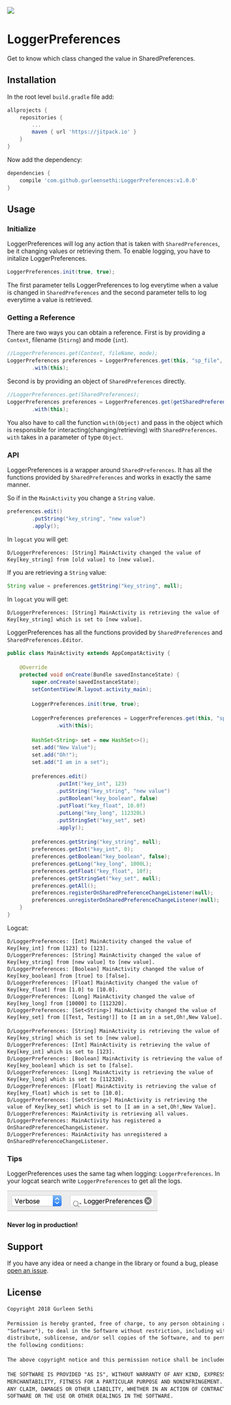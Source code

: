 [![](https://jitpack.io/v/gurleensethi/LoggerPreferences.svg)](https://jitpack.io/#gurleensethi/LoggerPreferences)
# LoggerPreferences
Get to know which class changed the value in SharedPreferences.

## Installation
In the root level `build.gradle` file add:
```gradle
allprojects {
    repositories {
        ...
        maven { url 'https://jitpack.io' }
    }
}
```
Now add the dependency:
```gradle
dependencies {
    compile 'com.github.gurleensethi:LoggerPreferences:v1.0.0'
}
```
## Usage
### Initialize
LoggerPreferences will log any action that is taken with `SharedPreferences`, be it changing values or retrieving them.
To enable logging, you have to initalize LoggerPreferences.
```java
LoggerPreferences.init(true, true);
```
The first parameter tells LoggerPreferences to log everytime when a value is changed in `SharedPreferences` and the second parameter tells to log everytime a value is retrieved.

### Getting a Reference
There are two ways you can obtain a reference.
First is by providing a `Context`, filename (`Stirng`) and mode (`int`).
```java
//LoggerPreferences.get(Context, fileName, mode);
LoggerPreferences preferences = LoggerPreferences.get(this, "sp_file", Context.MODE_PRIVATE)
        .with(this);
```
Second is by providing an object of `SharedPreferences` directly.
```java
//LoggerPreferences.get(SharedPreferences);
LoggerPreferences preferences = LoggerPreferences.get(getSharedPreferences("sp_file", Context.MODE_PRIVATE))
        .with(this);
```
You also have to call the function `with(Object)` and pass in the object which is responsible for interacting(changing/retrieving) with `SharedPreferences`. `with` takes in a parameter of type `Object`.

### API
LoggerPreferences is a wrapper around `SharedPreferences`. It has all the functions provided by `SharedPreferences` and works in exactly the same manner.

So if in the `MainActivity` you change a `String` value.
```java
preferences.edit()
        .putString("key_string", "new value")
        .apply();
```
In `logcat` you will get:
```
D/LoggerPreferences: [String] MainActivity changed the value of Key[key_string] from [old value] to [new value].
```
If you are retrieving a `String` value:
```java
String value = preferences.getString("key_string", null);
```
In `logcat` you will get:
```
D/LoggerPreferences: [String] MainActivity is retrieving the value of Key[key_string] which is set to [new value].
```

LoggerPreferences has all the functions provided by `SharedPreferences` and `SharedPreferences.Editor`.
```java
public class MainActivity extends AppCompatActivity {

    @Override
    protected void onCreate(Bundle savedInstanceState) {
        super.onCreate(savedInstanceState);
        setContentView(R.layout.activity_main);

        LoggerPreferences.init(true, true);

        LoggerPreferences preferences = LoggerPreferences.get(this, "sp_file", Context.MODE_PRIVATE)
                .with(this);

        HashSet<String> set = new HashSet<>();
        set.add("New Value");
        set.add("Oh!");
        set.add("I am in a set");

        preferences.edit()
                .putInt("key_int", 123)
                .putString("key_string", "new value")
                .putBoolean("key_boolean", false)
                .putFloat("key_float", 10.0f)
                .putLong("key_long", 112320L)
                .putStringSet("key_set", set)
                .apply();

        preferences.getString("key_string", null);
        preferences.getInt("key_int", 0);
        preferences.getBoolean("key_boolean", false);
        preferences.getLong("key_long", 1000L);
        preferences.getFloat("key_float", 10f);
        preferences.getStringSet("key_set", null);
        preferences.getAll();
        preferences.registerOnSharedPreferenceChangeListener(null);
        preferences.unregisterOnSharedPreferenceChangeListener(null);
    }
}
```
Logcat:
```
D/LoggerPreferences: [Int] MainActivity changed the value of Key[key_int] from [123] to [123].
D/LoggerPreferences: [String] MainActivity changed the value of Key[key_string] from [new value] to [new value].
D/LoggerPreferences: [Boolean] MainActivity changed the value of Key[key_boolean] from [true] to [false].
D/LoggerPreferences: [Float] MainActivity changed the value of Key[key_float] from [1.0] to [10.0].
D/LoggerPreferences: [Long] MainActivity changed the value of Key[key_long] from [10000] to [112320].
D/LoggerPreferences: [Set<String>] MainActivity changed the value of Key[key_set] from [[Test, Testing!]] to [I am in a set,Oh!,New Value].

D/LoggerPreferences: [String] MainActivity is retrieving the value of Key[key_string] which is set to [new value].
D/LoggerPreferences: [Int] MainActivity is retrieving the value of Key[key_int] which is set to [123].
D/LoggerPreferences: [Boolean] MainActivity is retrieving the value of Key[key_boolean] which is set to [false].
D/LoggerPreferences: [Long] MainActivity is retrieving the value of Key[key_long] which is set to [112320].
D/LoggerPreferences: [Float] MainActivity is retrieving the value of Key[key_float] which is set to [10.0].
D/LoggerPreferences: [Set<String>] MainActivity is retrieving the value of Key[key_set] which is set to [I am in a set,Oh!,New Value].
D/LoggerPreferences: MainActivity is retrieving all values.
D/LoggerPreferences: MainActivity has registered a OnSharedPreferenceChangeListener.
D/LoggerPreferences: MainActivity has unregistered a OnSharedPreferenceChangeListener.
```

### Tips
LoggerPreferences uses the same tag when logging: `LoggerPreferences`. In your logcat search write `LoggerPreferences` to get all the logs.

<img src="https://raw.githubusercontent.com/gurleensethi/LoggerPreferences/master/images/logger_tag.png" width="350"/>

#### Never log in production!

## Support
If you have any idea or need a change in the library or found a bug, please [open an issue](https://github.com/gurleensethi/LoggerPreferences/issues/new).

## License
```txt
Copyright 2018 Gurleen Sethi

Permission is hereby granted, free of charge, to any person obtaining a copy of this software and associated documentation files (the
"Software"), to deal in the Software without restriction, including without limitation the rights to use, copy, modify, merge, publish,
distribute, sublicense, and/or sell copies of the Software, and to permit persons to whom the Software is furnished to do so, subject to
the following conditions:

The above copyright notice and this permission notice shall be included in all copies or substantial portions of the Software.

THE SOFTWARE IS PROVIDED "AS IS", WITHOUT WARRANTY OF ANY KIND, EXPRESS OR IMPLIED, INCLUDING BUT NOT LIMITED TO THE WARRANTIES OF
MERCHANTABILITY, FITNESS FOR A PARTICULAR PURPOSE AND NONINFRINGEMENT. IN NO EVENT SHALL THE AUTHORS OR COPYRIGHT HOLDERS BE LIABLE FOR
ANY CLAIM, DAMAGES OR OTHER LIABILITY, WHETHER IN AN ACTION OF CONTRACT, TORT OR OTHERWISE, ARISING FROM, OUT OF OR IN CONNECTION WITH THE
SOFTWARE OR THE USE OR OTHER DEALINGS IN THE SOFTWARE.
```
